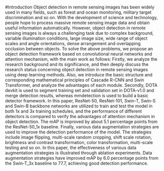 #Introduction
Object detection in remote sensing images has been widely used in many fields, such as forest and ocean monitoring, military target discrimination and so on. With the development of science and technology, people hope to process massive remote sensing image data and obtain useful information automatically. However, object detection in remote sensing images is always a challenging task due to complex background, variable illumination conditions, large image size, wide range of object scales and angle orientations, dense arrangement and overlapping occlusion between objects. To solve the above problems, we propose an object detection framework based on convolutional neural networks and attention mechanism, with the main work as follows:
Firstly, we analyze the research background and its significance, and then deeply discuss the research status concerning object detection in remote sensing images using deep learning methods. Also, we introduce the basic structure and corresponding mathematical principles of Cascade R-CNN and Swin Transformer, and analyze the advantages of each module.
Secondly, DOTA devkit is used to segment training set and validation set in DOTA-v1.0 and merge detection results, whereas mmdetection is used to build a basic detector framework. In this paper, ResNet-50, ResNet-101, Swin-T, Swin-S and Swin-B backbone networks are utilized to train and test the model in both 1x and 3x training schedules, and the performance of different detectors is compared to verify the advantages of attention mechanism in object detection. The mAP is improved by about 5.1 percentage points from the ResNet-50_1x baseline.
Finally, various data augmentation strategies are used to improve the detection performance of the model. The strategies include image flipping, multi-scale random cropping, shift scale rotation, brightness and contrast transformation, color transformation, multi-scale testing and so on. In this paper, the effectiveness of various data augmentation strategies is illustrated through ablation experiments. Data augmentation strategies have improved mAP by 6.0 percentage points from the Swin-T_3x baseline to 77.7, achieving good detection performance.

